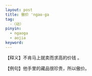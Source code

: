 ```yaml
---
layout: post
title: 傲价 'ngao·ga
tag:
  -〈动〉
pinyin: 
  - ngaoga
  - aojia
keyword: 
---
```



【释义】不肯马上就卖而求高的价钱 。      
                                         
【例句】他手里的藏品很珍贵，所以傲价。             
                                        
                   